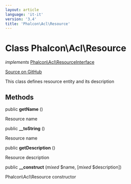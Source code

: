 ```yaml
---
layout: article
language: 'it-it'
version: '3.4'
title: 'Phalcon\Acl\Resource'
---
```


# Class **Phalcon\Acl\Resource**

*implements* [Phalcon\Acl\ResourceInterface](/3.4/en/api/Phalcon_Acl_ResourceInterface)

<a href="https://github.com/phalcon/cphalcon/tree/v3.4.0/phalcon/acl/resource.zep" class="btn btn-default btn-sm">Source on GitHub</a>

This class defines resource entity and its description

## Methods

public **getName** ()

Resource name

public **__toString** ()

Resource name

public **getDescription** ()

Resource description

public **__construct** (*mixed* $name, [*mixed* $description])

Phalcon\Acl\Resource constructor